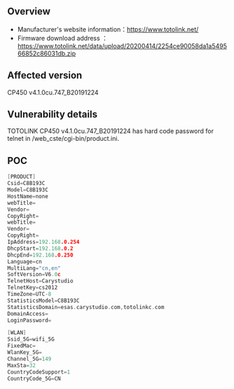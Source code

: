 ## Overview

- Manufacturer's website information：https://www.totolink.net/
- Firmware download address ：https://www.totolink.net/data/upload/20200414/2254ce90058da1a549566852c86031db.zip

## Affected version

CP450 v4.1.0cu.747_B20191224

## Vulnerability details

TOTOLINK CP450 v4.1.0cu.747_B20191224 has hard code password for telnet in /web_cste/cgi-bin/product.ini.

## POC

```c
[PRODUCT]
Csid=C8B193C
Model=C8B193C
HostName=none
webTitle=
Vendor=
CopyRight=
webTitle=
Vendor=
CopyRight=
IpAddress=192.168.0.254
DhcpStart=192.168.0.2
DhcpEnd=192.168.0.250
Language=cn
MultiLang="cn,en"
SoftVersion=V6.0c
TelnetHost=Carystudio
TelnetKey=cs2012
TimeZone=UTC-8
StatisticsModel=C8B193C
StatisticsDomain=esas.carystudio.com,totolinkc.com
DomainAccess=
LoginPassword=

[WLAN]
Ssid_5G=wifi_5G
FixedMac=
WlanKey_5G=
Channel_5G=149
MaxSta=32
CountryCodeSupport=1
CountryCode_5G=CN
```

